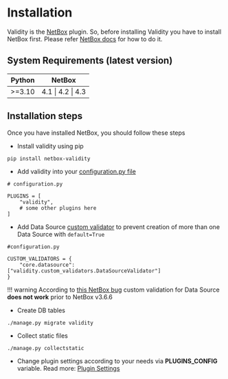 # Installation


Validity is the [NetBox](https://netboxlabs.com/oss/netbox/) plugin. So, before installing Validity you have to install NetBox first. Please refer [NetBox docs](https://netboxlabs.com/docs/netbox/en/stable/installation/) for how to do it.

## System Requirements (latest version)

| **Python** | **NetBox**      |
|------------|-----------------|
| >=3.10     | 4.1 &#124; 4.2 &#124; 4.3 |

## Installation steps
Once you have installed NetBox, you should follow these steps

* Install validity using pip
```console
pip install netbox-validity
```

* Add validity into your [configuration.py file](https://docs.netbox.dev/en/stable/configuration/)
```
# configuration.py

PLUGINS = [
    "validity",
    # some other plugins here
]
```

* Add Data Source [custom validator](https://docs.netbox.dev/en/stable/customization/custom-validation/) to prevent creation of more than one Data Source with `default=True`
```
#configuration.py

CUSTOM_VALIDATORS = {
    "core.datasource": ["validity.custom_validators.DataSourceValidator"]
}

```
!!! warning
    According to [this NetBox bug](https://github.com/netbox-community/netbox/issues/14349) custom validation for Data Source **does not work** prior to NetBox v3.6.6


* Create DB tables
```console
./manage.py migrate validity
```

* Collect static files
```console
./manage.py collectstatic
```

* Change plugin settings according to your needs via **PLUGINS_CONFIG** variable. Read more: [Plugin Settings](plugin_settings.md)
